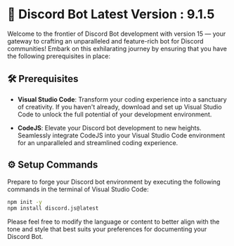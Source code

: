 # 🚀 Discord Bot Latest Version : 9.1.5

Welcome to the frontier of Discord Bot development with version 15 — your gateway to crafting an unparalleled and feature-rich bot for Discord communities! Embark on this exhilarating journey by ensuring that you have the following prerequisites in place:

## 🛠️ Prerequisites

- **Visual Studio Code**: Transform your coding experience into a sanctuary of creativity. If you haven't already, download and set up Visual Studio Code to unlock the full potential of your development environment.

- **CodeJS**: Elevate your Discord bot development to new heights. Seamlessly integrate CodeJS into your Visual Studio Code environment for an unparalleled and streamlined coding experience.

## ⚙️ Setup Commands

Prepare to forge your Discord bot environment by executing the following commands in the terminal of Visual Studio Code:

```bash
npm init -y
npm install discord.js@latest
```

Please feel free to modify the language or content to better align with the tone and style that best suits your preferences for documenting your Discord Bot.
